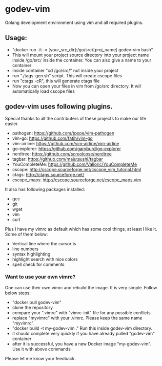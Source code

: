 # godev-vim
Golang development environment using vim and all required plugins.

## Usage: 

* "docker run -it -v [your_src_dir]:/go/src/[proj_name] godev-vim bash"
* This will mount your project source directory into your project name inside /go/src/ inside the container. You can also give a name to your container
* Inside container "cd /go/src/" not inside your project
* run "./tags-gen.sh" script. This will create cscope files
* run "ctags -cR", this will generate ctags file
* Now you can open your files in vim from /go/src directory. It will automatically load cscope files


## godev-vim uses following plugins. 
Special thanks to all the contributers of these projects to make our life easier.
* pathogen: https://github.com/tpope/vim-pathogen
* vim-go: https://github.com/fatih/vim-go
* vim-airline: https://github.com/vim-airline/vim-airline
* go-explorer: https://github.com/garyburd/go-explorer
* nerdtree: https://github.com/scrooloose/nerdtree
* tagbar: https://github.com/majutsushi/tagbar
* YouCompleteMe: https://github.com/Valloric/YouCompleteMe
* cscope: http://cscope.sourceforge.net/cscope_vim_tutorial.html
* ctags: http://ctags.sourceforge.net/
* cscope_maps: http://cscope.sourceforge.net/cscope_maps.vim


It also has following packages installed:
* gcc
* git
* wget
* vim
* curl
 
Plus I have my vimrc as default which has some cool things, at least I like it. Some of them below:
* Vertical line where the cursor is
* line numbers
* syntax highlighting
* highlight search with nice colors
* spell check for comments


### Want to use your own vimrc?
One can use their own vimrc and rebuild the image. It is very simple. Follow below steps:
* "docker pull godev-vim"
* clone the repository
* compare your ".vimrc" with "vimrc-init" file for any possible conflicts
* replace "myvimrc" with your .vimrc. Please keep the same name "myvimrc". 
* "docker build -t my-godev-vim ." Run this inside godev-vim directory.
* it should complete very quickly if you have already pulled "godev-vim" container
* after it is successful, you have a new Docker image "my-godev-vim". Use it with above commands

Please let me know your feedback.
